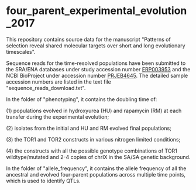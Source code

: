 # four_parent_experimental_evolution_2017

This repository contains source data for the manuscript "Patterns of selection reveal shared molecular targets over short and long evolutionary timescales".



Sequence reads for the time-resolved populations have been submitted to the SRA/ENA databases under study accession number [ERP003953](https://www.ebi.ac.uk/ena/data/view/PRJEB4645) and the NCBI BioProject under accession number [PRJEB4645](https://www.ncbi.nlm.nih.gov/bioproject/?term=PRJEB4645). The detailed sample accession numbers are listed in the text file "sequence_reads_download.txt".



In the folder of "phenotyping", it contains the doubling time of:
 
(1) populations evolved in hydroxyurea (HU) and rapamycin (RM) at each transfer during the experimental evolution;

(2) isolates from the initial and HU and RM evolved final populations;

(3) the TOR1 and TOR2 constructs in various nitrogen limited conditions;

(4) the constructs with all the possible genotype combinations of TOR1 wildtype/mutated and 2-4 copies of chrIX in the SA/SA genetic background.



In the folder of "allele_frequency", it contains the allele frequency of all the ancestral and evolved four-parent populations across multiple time points, which is used to identify QTLs.

